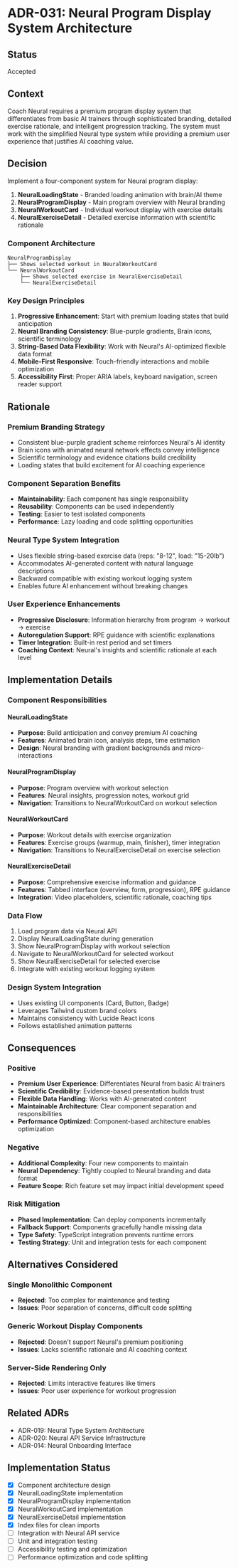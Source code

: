 # ADR-031: Neural Program Display System Architecture

## Status
Accepted

## Context

Coach Neural requires a premium program display system that differentiates from basic AI trainers through sophisticated branding, detailed exercise rationale, and intelligent progression tracking. The system must work with the simplified Neural type system while providing a premium user experience that justifies AI coaching value.

## Decision

Implement a four-component system for Neural program display:

1. **NeuralLoadingState** - Branded loading animation with brain/AI theme
2. **NeuralProgramDisplay** - Main program overview with Neural branding
3. **NeuralWorkoutCard** - Individual workout display with exercise details
4. **NeuralExerciseDetail** - Detailed exercise information with scientific rationale

### Component Architecture

```
NeuralProgramDisplay
├── Shows selected workout in NeuralWorkoutCard
└── NeuralWorkoutCard
    ├── Shows selected exercise in NeuralExerciseDetail
    └── NeuralExerciseDetail
```

### Key Design Principles

1. **Progressive Enhancement**: Start with premium loading states that build anticipation
2. **Neural Branding Consistency**: Blue-purple gradients, Brain icons, scientific terminology
3. **String-Based Data Flexibility**: Work with Neural's AI-optimized flexible data format
4. **Mobile-First Responsive**: Touch-friendly interactions and mobile optimization
5. **Accessibility First**: Proper ARIA labels, keyboard navigation, screen reader support

## Rationale

### Premium Branding Strategy
- Consistent blue-purple gradient scheme reinforces Neural's AI identity
- Brain icons with animated neural network effects convey intelligence
- Scientific terminology and evidence citations build credibility
- Loading states that build excitement for AI coaching experience

### Component Separation Benefits
- **Maintainability**: Each component has single responsibility
- **Reusability**: Components can be used independently
- **Testing**: Easier to test isolated components
- **Performance**: Lazy loading and code splitting opportunities

### Neural Type System Integration
- Uses flexible string-based exercise data (reps: "8-12", load: "15-20lb")
- Accommodates AI-generated content with natural language descriptions
- Backward compatible with existing workout logging system
- Enables future AI enhancement without breaking changes

### User Experience Enhancements
- **Progressive Disclosure**: Information hierarchy from program → workout → exercise
- **Autoregulation Support**: RPE guidance with scientific explanations
- **Timer Integration**: Built-in rest period and set timers
- **Coaching Context**: Neural's insights and scientific rationale at each level

## Implementation Details

### Component Responsibilities

#### NeuralLoadingState
- **Purpose**: Build anticipation and convey premium AI coaching
- **Features**: Animated brain icon, analysis steps, time estimation
- **Design**: Neural branding with gradient backgrounds and micro-interactions

#### NeuralProgramDisplay
- **Purpose**: Program overview with workout selection
- **Features**: Neural insights, progression notes, workout grid
- **Navigation**: Transitions to NeuralWorkoutCard on workout selection

#### NeuralWorkoutCard
- **Purpose**: Workout details with exercise organization
- **Features**: Exercise groups (warmup, main, finisher), timer integration
- **Navigation**: Transitions to NeuralExerciseDetail on exercise selection

#### NeuralExerciseDetail
- **Purpose**: Comprehensive exercise information and guidance
- **Features**: Tabbed interface (overview, form, progression), RPE guidance
- **Integration**: Video placeholders, scientific rationale, coaching tips

### Data Flow
1. Load program data via Neural API
2. Display NeuralLoadingState during generation
3. Show NeuralProgramDisplay with workout selection
4. Navigate to NeuralWorkoutCard for selected workout
5. Show NeuralExerciseDetail for selected exercise
6. Integrate with existing workout logging system

### Design System Integration
- Uses existing UI components (Card, Button, Badge)
- Leverages Tailwind custom brand colors
- Maintains consistency with Lucide React icons
- Follows established animation patterns

## Consequences

### Positive
- **Premium User Experience**: Differentiates Neural from basic AI trainers
- **Scientific Credibility**: Evidence-based presentation builds trust
- **Flexible Data Handling**: Works with AI-generated content
- **Maintainable Architecture**: Clear component separation and responsibilities
- **Performance Optimized**: Component-based architecture enables optimization

### Negative
- **Additional Complexity**: Four new components to maintain
- **Neural Dependency**: Tightly coupled to Neural branding and data format
- **Feature Scope**: Rich feature set may impact initial development speed

### Risk Mitigation
- **Phased Implementation**: Can deploy components incrementally
- **Fallback Support**: Components gracefully handle missing data
- **Type Safety**: TypeScript integration prevents runtime errors
- **Testing Strategy**: Unit and integration tests for each component

## Alternatives Considered

### Single Monolithic Component
- **Rejected**: Too complex for maintenance and testing
- **Issues**: Poor separation of concerns, difficult code splitting

### Generic Workout Display Components
- **Rejected**: Doesn't support Neural's premium positioning
- **Issues**: Lacks scientific rationale and AI coaching context

### Server-Side Rendering Only
- **Rejected**: Limits interactive features like timers
- **Issues**: Poor user experience for workout progression

## Related ADRs
- ADR-019: Neural Type System Architecture
- ADR-020: Neural API Service Infrastructure
- ADR-014: Neural Onboarding Interface

## Implementation Status
- [x] Component architecture design
- [x] NeuralLoadingState implementation
- [x] NeuralProgramDisplay implementation
- [x] NeuralWorkoutCard implementation
- [x] NeuralExerciseDetail implementation
- [x] Index files for clean imports
- [ ] Integration with Neural API service
- [ ] Unit and integration testing
- [ ] Accessibility testing and optimization
- [ ] Performance optimization and code splitting

